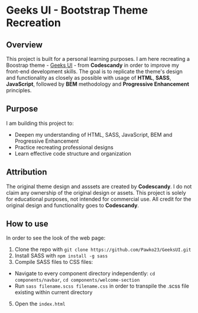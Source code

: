 # Geeks UI - Bootstrap Theme Recreation

## Overview

This project is built for a personal learning purposes. I am here recreating a Boostrap theme - [Geeks UI](https://geeksui.codescandy.com/index.html?fbclid=IwY2xjawEmsvlleHRuA2FlbQIxMAABHei2utnh7a71sRMc_ahcDLCNX0t2_ArFqL0D0kvCWY9PCoOgVaD5jvAH6g_aem_kdlKv0XCUPLIevjN1pK0hA) - from **Codescandy** in order to improve my front-end development skills. The goal is to replicate the theme's design and functionality as closely as possible with usage of **HTML**, **SASS**, **JavaScript**, followed by **BEM** methodology and **Progressive Enhancement** principles.

## Purpose

I am building this project to:
* Deepen my understanding of HTML, SASS, JavaScript, BEM and Progressive Enhancement
* Practice recreating professional designs
* Learn effective code structure and organization

## Attribution

The original theme design and asssets are created by **Codescandy**. I do not claim any ownership of the original design or assets. This project is solely for educational purposes, not intended for commercial use. All credit for the original design and functionality goes to **Codescandy**. 

## How to use

In order to see the look of the web page:
1. Clone the repo with ```git clone https://github.com/Pawko23/GeeksUI.git```
2. Install SASS with ```npm install -g sass```
3. Compile SASS files to CSS files:
* Navigate to every component directory independently: ```cd components/navbar```, ```cd components/welcome-section```
* Run ```sass filename.scss filename.css``` in order to transpile the .scss file existing within current directory
5. Open the ```index.html```
